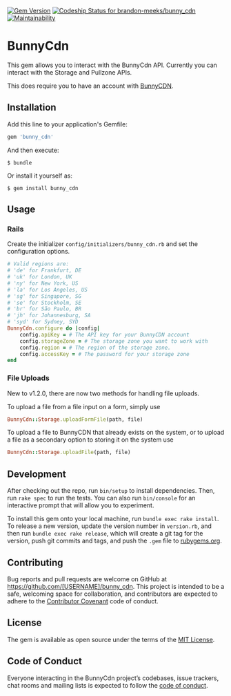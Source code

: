 [![Gem Version](https://badge.fury.io/rb/bunny_cdn.svg)](https://badge.fury.io/rb/bunny_cdn)
[![Codeship Status for brandon-meeks/bunny_cdn](https://app.codeship.com/projects/7f94a660-529a-0138-70bd-36e3badc0e07/status?branch=master)](https://app.codeship.com/projects/390509)
[![Maintainability](https://api.codeclimate.com/v1/badges/2cc8e5b9529c32d7473f/maintainability)](https://codeclimate.com/github/brandon-meeks/bunny_cdn/maintainability)

# BunnyCdn

This gem allows you to interact with the BunnyCdn API. Currently you can interact with the Storage and Pullzone APIs.

This does require you to have an account with [BunnyCDN](https://bunnycdn.com/).

## Installation

Add this line to your application's Gemfile:

```ruby
gem 'bunny_cdn'
```

And then execute:

    $ bundle

Or install it yourself as:

    $ gem install bunny_cdn

## Usage

### Rails

Create the initializer `config/initializers/bunny_cdn.rb` and set the configuration options.

```ruby
# Valid regions are:
# 'de' for Frankfurt, DE
# 'uk' for London, UK
# 'ny' for New York, US
# 'la' for Los Angeles, US
# 'sg' for Singapore, SG
# 'se' for Stockholm, SE
# 'br' for São Paulo, BR
# 'jh' for Johannesburg, SA
# 'syd' for Sydney, SYD
BunnyCdn.configure do |config|
    config.apiKey = # The API key for your BunnyCDN account
    config.storageZone = # The storage zone you want to work with
    config.region = # The region of the storage zone.
    config.accessKey = # The password for your storage zone
end
```

### File Uploads

New to v1.2.0, there are now two methods for handling file uploads. 

To upload a file from a file input on a form, simply use 
```ruby
BunnyCdn::Storage.uploadFormFile(path, file)
```

To upload a file to BunnyCDN that already exists on the system, or to upload a file as a secondary option to storing it on the system use
```ruby
BunnyCdn::Storage.uploadFile(path, file)
```
## Development

After checking out the repo, run `bin/setup` to install dependencies. Then, run `rake spec` to run the tests. You can also run `bin/console` for an interactive prompt that will allow you to experiment.

To install this gem onto your local machine, run `bundle exec rake install`. To release a new version, update the version number in `version.rb`, and then run `bundle exec rake release`, which will create a git tag for the version, push git commits and tags, and push the `.gem` file to [rubygems.org](https://rubygems.org).

## Contributing

Bug reports and pull requests are welcome on GitHub at https://github.com/[USERNAME]/bunny_cdn. This project is intended to be a safe, welcoming space for collaboration, and contributors are expected to adhere to the [Contributor Covenant](http://contributor-covenant.org) code of conduct.

## License

The gem is available as open source under the terms of the [MIT License](https://opensource.org/licenses/MIT).

## Code of Conduct

Everyone interacting in the BunnyCdn project’s codebases, issue trackers, chat rooms and mailing lists is expected to follow the [code of conduct](https://github.com/[USERNAME]/bunny_cdn/blob/master/CODE_OF_CONDUCT.md).

